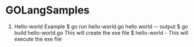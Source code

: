 # GOLangSamples

1. Hello-world Example
$ go run hello-world.go
hello world -- output
$ go build hello-world.go
This will create the exe file
$ hello-world - This will execute the exe file
